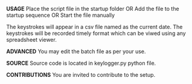 <b>USAGE</b>
Place the script file in the startup folder OR
Add the file to the startup sequence OR
Start the file manually

The keystrokes will appear in a csv file named as the current date. The keystrokes will be recorded timely format which can be viwed using any spreadsheet viewer.


<b>ADVANCED</b>
You may edit the batch file as per your use.


<b>SOURCE</b>
Source code is located in keylogger.py python file.


<b>CONTRIBUTIONS</b>
You are invited to contribute to the setup.